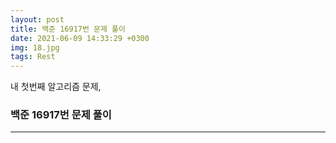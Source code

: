 ```yaml
---
layout: post
title: 백준 16917번 문제 풀이
date: 2021-06-09 14:33:29 +0300
img: 18.jpg
tags: Rest
---
```



내 첫번째 알고리즘 문제,
### 백준 16917번 문제 풀이



<script src="https://gist.github.com/RAMA4368/5b184a52bc37c2bcbc6373362caae7d6.js"></script>

- - -
